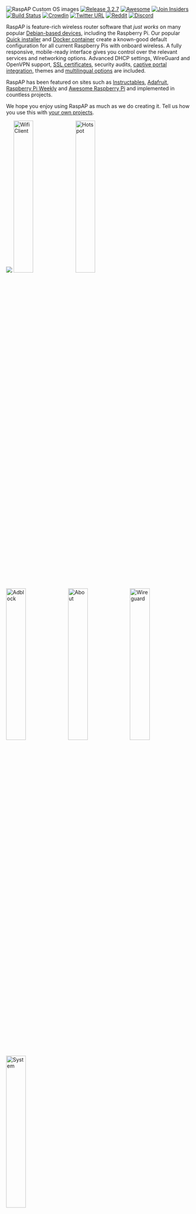 ![RaspAP Custom OS images](https://github.com/user-attachments/assets/e871adf1-123c-450b-94eb-80a185c242cc)
[![Release 3.2.7](https://img.shields.io/badge/release-v3.2.7-green)](https://github.com/raspap/raspap-webgui/releases) [![Awesome](https://awesome.re/badge.svg)](https://github.com/thibmaek/awesome-raspberry-pi) [![Join Insiders](https://img.shields.io/static/v1?label=Insiders&message=%E2%9D%A4&logo=GitHub&color=ff69b4)](https://github.com/sponsors/RaspAP) [![Build Status](https://app.travis-ci.com/RaspAP/raspap-webgui.svg?branch=master)](https://app.travis-ci.com/RaspAP/raspap-webgui) [![Crowdin](https://badges.crowdin.net/raspap/localized.svg)](https://crowdin.com/project/raspap) [![Twitter URL](https://img.shields.io/twitter/url?label=%40RaspAP&logoColor=%23d8224c&url=https%3A%2F%2Ftwitter.com%2Frasp_ap)](https://twitter.com/rasp_ap) [![Reddit](https://img.shields.io/badge/%2Fr%2FRaspAP-e05d44?style=flat&logo=Reddit&logoColor=white&labelColor=e05d44&color=b14835)](https://reddit.com/r/RaspAP) [![Discord](https://img.shields.io/discord/642436993451819018?color=7289DA&label=Discord&logo=discord&style=flat)](https://discord.gg/KVAsaAR)


RaspAP is feature-rich wireless router software that _just works_ on many popular [Debian-based devices](#supported-operating-systems), including the Raspberry Pi. Our popular [Quick installer](#quick-installer) and [Docker container](#docker-support) create a known-good default configuration for all current Raspberry Pis with onboard wireless. A fully responsive, mobile-ready interface gives you control over the relevant services and networking options. Advanced DHCP settings, WireGuard and OpenVPN support, [SSL certificates](https://docs.raspap.com/ssl/), security audits, [captive portal integration](https://docs.raspap.com/captive/), themes and [multilingual options](https://docs.raspap.com/translations/) are included.

RaspAP has been featured on sites such as [Instructables](http://www.instructables.com/id/Raspberry-Pi-As-Completely-Wireless-Router/), [Adafruit](https://blog.adafruit.com/2016/06/24/raspap-wifi-configuration-portal-piday-raspberrypi-raspberry_pi/), [Raspberry Pi Weekly](https://www.raspberrypi.org/weekly/commander/) and [Awesome Raspberry Pi](https://project-awesome.org/thibmaek/awesome-raspberry-pi) and implemented in countless projects.

We hope you enjoy using RaspAP as much as we do creating it. Tell us how you use this with [your own projects](https://github.com/raspap/raspap-awesome).

![](https://github.com/user-attachments/assets/c9bb0386-0b10-48cc-8b42-0a587a84fc37)
<img width="32.5%" alt="Wifi Client" src="https://github.com/user-attachments/assets/95696ddc-da84-4339-97cc-f2a173054664">
<img width="32.5%" alt="Hotspot" src="https://github.com/user-attachments/assets/c1c4de15-3ff2-4d3c-a7af-339c24896749">
<img width="32.5%" alt="Adblock" src="https://github.com/user-attachments/assets/ab925687-8407-4bec-a952-9dc6a2675f49">
<img width="32.5%" alt="About" src="https://github.com/user-attachments/assets/ba62d8bb-34f0-44ee-9fe8-504763a03726">
<img width="32.5%" alt="Wireguard" src="https://github.com/user-attachments/assets/4ba16118-8671-4654-9a36-92ac7bc8507f">
<img width="32.5%" alt="System" src="https://github.com/user-attachments/assets/f54e04fc-dc2c-4a21-903b-23641795822b">

## Contents

 - [Quick start](#quick-start)
 - [Join Insiders](#join-insiders)
 - [WireGuard support](#wireguard-support)
 - [OpenVPN support](#openvpn-support)
 - [VPN Provider support](#vpn-provider-support)
 - [Ad Blocking](#ad-blocking)
 - [Bridged AP](#bridged-ap)
 - [Manual installation](#manual-installation)
 - [802.11ac 5GHz support](#80211ac-5ghz-support)
 - [Supported operating systems](#supported-operating-systems)
 - [HTTPS support](#https-support)
 - [Docker support](#docker-support)
 - [Custom user plugins](#custom-user-plugins)
 - [Multilingual support](#multilingual-support)
 - [How to contribute](#how-to-contribute)
 - [Reporting issues](#reporting-issues)
 - [License](#license)

## Quick start
RaspAP gives you two different ways to get up and running quickly. The simplest and recommended approach is to use a custom Raspberry Pi OS image with RaspAP preinstalled. This option eliminates guesswork and gives you a base upon which to build. Alternatively, you may execute the Quick installer on an existing [compatible OS](https://docs.raspap.com/#compatible-operating-systems).

### Pre-built image
Custom Raspberry Pi OS Lite images with the latest RaspAP are available for [direct download](https://github.com/RaspAP/raspap-webgui/releases/latest). This includes both 32- and 64-bit builds for ARM architectures.

| Operating system     | Debian version | Kernel version  | RaspAP version | Size  |
| ---------------------| ---------------|-----------------|----------------|-------|
| Raspberry Pi OS (64-bit) Lite | 12 (bookworm)  | 6.6             | Latest         | 777 MB|
| Raspberry Pi OS (32-bit) Lite | 12 (bookworm)  | 6.6             | Latest         | 805 MB|

These images are automatically generated with each release of RaspAP. You may choose between an `arm64` or `armhf` (32-bit) based build. Refer to [this resource](https://www.raspberrypi.com/software/operating-systems/) to ensure compatibility with your hardware.

After downloading your desired image from the [latest release page](https://github.com/RaspAP/raspap-webgui/releases/latest), use a utility such as the Raspberry Pi Imager or [balenaEtcher](https://www.balena.io/etcher) to flash the OS image onto a microSD card. Insert the card into your device and boot it up. The latest RaspAP release version with the most popular optional components will be active and ready for you to configure.

### Quick installer
Alternatively, start with a clean install of a [latest release of Raspberry Pi OS](https://www.raspberrypi.org/software/operating-systems/). Both the 32- and 64-bit release versions are supported, as well as the latest 64-bit Desktop distribution.

Update RPi OS to its latest version, including the kernel and firmware, followed by a reboot:

```
sudo apt-get update
sudo apt-get full-upgrade
sudo reboot
```
Set the WiFi country in raspi-config's **Localisation Options**: `sudo raspi-config`.

Install RaspAP from your device's shell prompt:
```sh
curl -sL https://install.raspap.com | bash
```

The Quick installer will respond to several [command line arguments](https://docs.raspap.com/quick/), or switches, to customize your installation in a variety of ways, or install one of RaspAP's optional helper tools.

### Initial settings
After completing either of these setup options, the wireless AP network will be configured as follows:

* IP address: 10.3.141.1
  * Username: admin
  * Password: secret
* DHCP range: 10.3.141.50 — 10.3.141.254
* SSID: `raspi-webgui`
* Password: ChangeMe

It's _strongly recommended_ that your first post-install action is to change the default admin [authentication](https://docs.raspap.com/authentication/) settings. Thereafter, your AP's [basic settings](https://docs.raspap.com/ap-basics/) and many [advanced options](https://docs.raspap.com/ap-basics#advanced-options) are now ready to be modified by RaspAP.

Please [read this](https://docs.raspap.com/issues/) before reporting an issue.

## Join Insiders
[![](https://i.imgur.com/eml7k0b.png)](https://github.com/sponsors/RaspAP/)  

RaspAP is free software, but powered by _your_ support. If you find RaspAP useful for your personal or commercial projects, [become an Insider](https://github.com/sponsors/RaspAP/) and get early access to [exclusive features](https://docs.raspap.com/insiders/#exclusive-features) in the [Insiders Edition](https://docs.raspap.com/insiders/).

A tangible side benefit of sponsorship is that **Insiders** are able to help _steer future development of RaspAP_. This is done through Insiders' team access to discussions, feature requests, issues and more in the private GitHub repository.

## WireGuard support

![](https://i.imgur.com/5YDv37e.png)

WireGuard® is an extremely simple yet fast and modern VPN that utilizes state-of-the-art cryptography. It aims to be considerably more performant than OpenVPN, and is generally regarded as the most secure, easiest to use, and simplest VPN solution for modern Linux distributions.

WireGuard may be optionally installed by the [Quick Installer](https://docs.raspap.com/quick/). Once this is done, you can manage local (server) settings, create a peer configuration and control the `wg-quick` service with RaspAP.

Details are [provided here](https://docs.raspap.com/wireguard/).

## OpenVPN support

![](https://i.imgur.com/ta7tCon.png)

OpenVPN may be optionally installed by the Quick Installer. Once this is done, you can [manage client configurations](https://docs.raspap.com/openvpn/) and the `openvpn-client` service with RaspAP.

To configure an OpenVPN client, upload a valid .ovpn file and, optionally, specify your login credentials. RaspAP will store your client configuration and add firewall rules to forward traffic from OpenVPN's `tun0` interface to your configured wireless interface. 

See our [OpenVPN documentation](https://docs.raspap.com/openvpn/) for more information.

## VPN provider support

Several popular VPN providers include a Linux Command Line Interface (CLI) for interacting with their services. As a new beta feature, you may optionally control these VPN services from within RaspAP. After your provider's CLI is installed on your system you may administer it thereafter by using RaspAP's UI.

See our [VPN provider documentation](https://docs.raspap.com/providers/) for more information.

## Ad Blocking
This feature uses DNS blacklisting to block requests for ads, trackers and other undesirable hosts. To enable ad blocking, simply respond to the prompt during the installation. As a beta release, we encourage testing and feedback from users of RaspAP.

Details are [provided here](https://docs.raspap.com/adblock/).

## Bridged AP
By default RaspAP configures a routed AP for your clients to connect to. A bridged AP configuration is also possible. Slide the **Bridged AP mode** toggle under the **Advanced** tab of **Configure hotspot**, then save and restart the hotspot.

**Note:** In bridged mode, all routing capabilities are handled by your upstream router. Because your router assigns IP addresses to your device's hotspot and its clients, you might not be able to reach the RaspAP web interface from the default `10.3.141.1` address. Instead use your RPi's hostname followed by `.local` to access the RaspAP web interface. With Raspbian default settings, this should look like `raspberrypi.local`. Alternate methods are [discussed here](https://www.raspberrypi.org/documentation/remote-access/ip-address.md).

More information on Bridged AP mode is provided [in our documentation](https://docs.raspap.com/bridged/).

## Manual installation
Detailed manual setup instructions are provided [on our documentation site](https://docs.raspap.com/manual/).

## 802.11ac 5GHz support
RaspAP provides an 802.11ac wireless mode option for supported hardware (currently the RPi 3B+/4 and compatible Orange Pi models) and wireless regulatory domains. See [this](https://docs.raspap.com/ap-basics/#80211ac-5-ghz) for more information.

## Supported operating systems
RaspAP was originally made for Raspbian, but now also installs on the following Debian-based distros.

| Distribution | Release  | Architecture | Support |
|---|:---:|:---:|:---:|
| Raspberry Pi OS | (64-bit) Lite Bookworm	| ARM | Official |
| Raspberry Pi OS | (32-bit) Lite Bookworm | ARM | Official |
| Raspberry Pi OS | (64-bit) Desktop Bookworm | ARM | Official |
| Raspberry Pi OS | (64-bit) Lite Bullseye | ARM | Official |
| Raspberry Pi OS | (32-bit) Lite Bullseye | ARM | Official |
| Armbian | 23.11 (Jammy) | [ARM](https://docs.armbian.com/#supported-socs) | Official |
| Debian  |  Bookworm | ARM / x86_64  | Beta |
| Ubuntu  |  Server 23.04 (Lunar) | ARM / x86_64  | Beta |

<img src="https://github.com/RaspAP/raspap-webgui/assets/229399/6fe62f2d-631a-46c9-8ceb-83ebf0ade6a9" style="width:640px;" />

You are also encouraged to use RaspAP's community-led [Docker container](#docker-support). Please note that "supported" is not a guarantee. If you are able to improve support for your preferred distro, we encourage you to [actively contribute](#how-to-contribute) to the project.

## HTTPS support
The Quick Installer may be used to [generate SSL certificates](https://docs.raspap.com/ssl-quick/) with `mkcert`. The installer automates the manual steps [described here](https://docs.raspap.com/ssl-manual/), including configuring lighttpd with SSL support. 

Simply append the `-c` or `--cert` option to the Quick Installer, like so:

```sh
curl -sL https://install.raspap.com | bash -s -- --cert
```

**Note**: this only installs mkcert and generates an SSL certificate with the input you provide. It does *not* (re)install RaspAP.

More information on SSL certificates and HTTPS support is available [in our documentation](https://docs.raspap.com/ssl/). 

## Docker support
<img src="https://github.com/RaspAP/raspap-webgui/assets/229399/dc40dfc4-e9b8-405f-8ffb-6c5f88482b8e" width="450">

As an alternative to the [Quick installer](#quick-installer), RaspAP may be run in an isolated, portable [Docker container](https://docs.raspap.com/docker/).

See the [RaspAP-docker repo](https://github.com/RaspAP/raspap-docker/) for more information.

## Custom user plugins
RaspAP's integrated `PluginManager` provides a framework for developers to create custom plugins. To facilitate this, a `SamplePlugin` [repository](https://github.com/RaspAP/SamplePlugin) is available to get developers started on the right track. If you'd like to develop your own plugin for RaspAP, see the [documentation](https://docs.raspap.com/custom-plugins/) or get started right away by forking the [SamplePlugin](https://github.com/RaspAP/SamplePlugin).

## Multilingual support
RaspAP uses [GNU Gettext](https://www.gnu.org/software/gettext/) to manage multilingual messages. In order to use RaspAP with one of our supported translations, you must configure a corresponding language package on your RPi. To list languages currently installed on your system, use `locale -a` at the shell prompt. To generate new locales, run `sudo dpkg-reconfigure locales` and select any other desired locales. Details are provided on our [documentation site](https://docs.raspap.com/translations/).

See this list of [supported languages](https://docs.raspap.com/translations/#supported-languages) that are actively maintained by volunteer translators. If your language is not supported, why not [contribute a translation](https://docs.raspap.com/translations/#contributing-to-a-translation)? Contributors will receive credit as the original translators.

## How to contribute
1. Fork the project in your account and create a new branch: `your-great-feature`.
2. Open an issue in the repository describing the feature contribution you'd like to make.
3. Commit changes in your feature branch.
4. Open a pull request and reference the initial issue in the pull request message.

Find out more about our [coding style guidelines and recommended tools](CONTRIBUTING.md). 

## Reporting issues
Please [read this](https://docs.raspap.com/issues/) before reporting a bug.

## Contributors

### Code Contributors
This project exists thanks to all the awesome people who [contribute](CONTRIBUTING.md) their time and expertise.

<a href="https://github.com/raspap/raspap-webgui/graphs/contributors"><img src="https://opencollective.com/raspap/contributors.svg?width=890&button=false" /></a>

### Financial Contributors
Development of RaspAP is made possible thanks to a sponsorware release model. This means that new features are first exclusively released to sponsors as part of [**Insiders**](https://github.com/sponsors/RaspAP).

Learn more about [how sponsorship works](https://docs.raspap.com/insiders/#how-sponsorship-works), and how easy it is to get access to Insiders.

## License
See the [LICENSE](./LICENSE) file.

